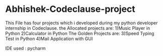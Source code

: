 # Abhishek-Codeclause-project
This File has four projects which i developed during my python developer internship in Codeclause. 
the Allocated projects are:
1)Music Player in Python
2)Calculator in Python
The Golden Projects are:
3)Speed Typing Test in Python
4)Mail Application with GUI



IDE used : pycharm
